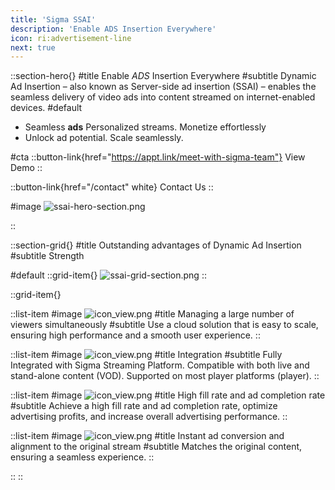 ```yaml
---
title: 'Sigma SSAI'
description: 'Enable ADS Insertion Everywhere'
icon: ri:advertisement-line
next: true
---
```


::section-hero{}
#title
Enable _ADS_ Insertion Everywhere
#subtitle
Dynamic Ad Insertion – also known as Server-side ad insertion (SSAI) – enables the seamless delivery of video ads into content streamed on internet-enabled devices.
#default
- Seamless **ads** Personalized streams. Monetize effortlessly
- Unlock ad potential. Scale seamlessly.

#cta
::button-link{href="https://appt.link/meet-with-sigma-team"}
View Demo
::

::button-link{href="/contact" white}
Contact Us
::

#image
![ssai-hero-section.png](/SSAI/ssai-hero-section.png)

::

::section-grid{}
#title
Outstanding advantages of Dynamic Ad Insertion
#subtitle
Strength

#default
::grid-item{}
![ssai-grid-section.png](/SSAI/ssai-grid-section.png)
::

::grid-item{}


  ::list-item
  #image
  ![icon_view.png](/SSAI/icon_view.png)
  #title
  Managing a large number of viewers simultaneously
  #subtitle
  Use a cloud solution that is easy to scale, ensuring high performance and a smooth user experience.
  ::

  ::list-item
  #image
  ![icon_view.png](/SSAI/icon_inte.png)
  #title
  Integration
  #subtitle
  Fully Integrated with Sigma Streaming Platform.
  Compatible with both live and stand-alone content (VOD).
  Supported on most player platforms (player).
  ::

  ::list-item
  #image
  ![icon_view.png](/SSAI/icon_ads.png)
  #title
  High fill rate and ad completion rate
  #subtitle
  Achieve a high fill rate and ad completion rate, optimize advertising profits, and increase overall advertising performance.
  ::

  ::list-item
  #image
  ![icon_view.png](/SSAI/icon_ads_speed.png)
  #title
  Instant ad conversion and alignment to the original stream
  #subtitle
  Matches the original content, ensuring a seamless experience.
  ::

::
::
